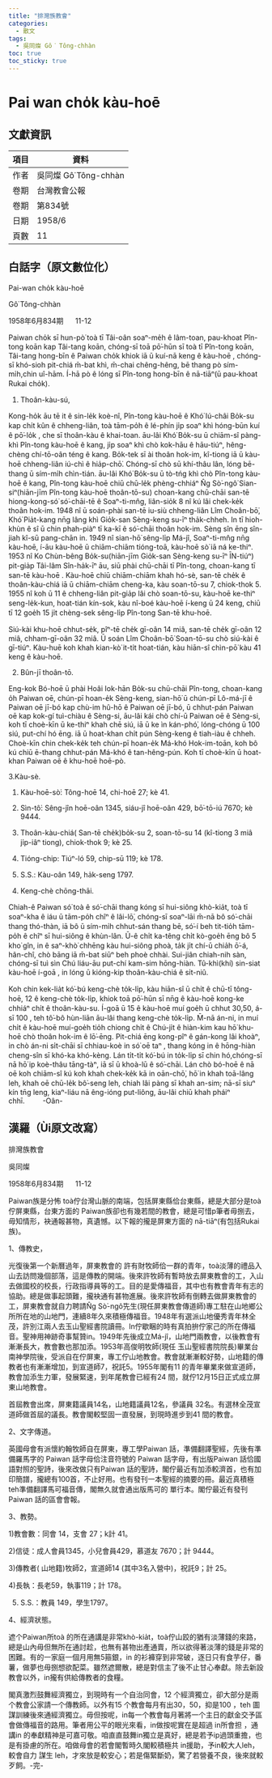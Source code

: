 ```yaml
---
title: "排灣族教會"
categories:
  - 散文
tags:
  - 吳同燦 Gô͘ Tông-chhàn
toc: true
toc_sticky: true
---
```


# Pai wan cho̍k kàu-hoē

## 文獻資訊

| 項目 | 資料 |
|---|---|
| 作者 | 吳同燦 Gô͘ Tông-chhàn |
| 卷期 | 台灣教會公報 |
| 卷期 | 第834號 |
| 日期 | 1958/6 |
| 頁數 | 11 |

## 白話字（原文數位化）

Pai-wan cho̍k kàu-hoē

Gô͘ Tông-chhàn

1958年6月834期      11-12

Paiwan cho̍k sī hun-pò͘ toà tī Tâi-oân soaⁿ-me̍h ê lâm-toan, pau-khoat Pîn-tong koān kap Tâi-tang koān, chóng-sī toā pō͘-hūn sī toà tī Pîn-tong koān, Tâi-tang hong-bīn ê Paiwan cho̍k khiok iā ū kuí-nā keng ê kàu-hoē , chóng-sī khó-sioh pit-chiá m̄-bat khì, m̄-chai chêng-hêng, bē thang pò sím-mi̍h,chin uî-hām. Í-hā pò ê lóng sī Pîn-tong hong-bīn ê nā-tiāⁿ(ū pau-khoat Rukai cho̍k).

1. Thoân-kàu-sú,

Kong-ho̍k āu tē it ê sin-le̍k koè-nî, Pîn-tong kàu-hoē ê Khó͘ Iú-châi Bo̍k-su kap chi̍t kûn ê chheng-liân, toà tām-po̍h ê lé-phín ji̍p soaⁿ khì hóng-būn kuí ê pō͘-lo̍k , che sī thoân-kàu ê khai-toan. āu-lâi Khó͘ Bo̍k-su ū chiām-sî pàng-khì Pîn-tong kàu-hoē ê kang, ji̍p soaⁿ khì chò kok-hāu ê hāu-tiúⁿ, hêng-chèng chí-tō-oân téng ê kang. Bo̍k-tek sī ài thoân hok-im, kî-tiong iā ū kàu-hoē chheng-liân iú-chì ê hia̍p-chō͘. Chóng-sī chò sū khí-thâu lân, lóng bē-thang ū sím-mi̍h chìn-tián. āu-lâi Khó͘ Bo̍k-su ū tò-tńg khì chò Pîn-tong kàu-hoē ê kang, Pîn-tong kàu-hoē chiū chū-le̍k phèng-chhiáⁿ N̂g Sò͘-ngô͘ Sian-siⁿ(hiān-jīm Pîn-tong kàu-hoē thoân-tō-su) choan-kang chū-chāi san-tē hiong-kong-só͘ só͘-chāi-tē ê Soaⁿ-ti-mn̂g, liân-sio̍k 8 nî kú lâi chek-ke̍k thoân hok-im. 1948 nî ū soán-phài san-tē iu-siù chheng-liân Lîm Choân-bō͘, Khó͘ Pia̍t-kang nn̄g lâng khì Gio̍k-san Sèng-keng su-īⁿ tha̍k-chheh. In tī hioh-khùn ê sî ū chin phah-piàⁿ tī ka-kī ê só͘-chāi thoân hok-im. Sèng sîn ēng sîn-jiah kî-sū pang-chān in. 1949 nî sian-hō͘ sêng-li̍p Má-jî, Soaⁿ-ti-mn̂g nn̄g kàu-hoē, í-āu kàu-hoē ū chiām-chiām tióng-toā, kàu-hoē sò͘ iā ná ke-thiⁿ. 1953 nî Ko Chùn-bêng Bo̍k-su(hiān-jīm Gio̍k-san Sèng-keng su-īⁿ ĪN-tiúⁿ) pit-gia̍p Tâi-lâm Sîn-ha̍k-īⁿ āu, siū phài chū-chāi tī Pîn-tong, choan-kang tī san-tē kàu-hoē . Kàu-hoē chiū chiām-chiām khah hó-sè, san-tē che̍k ê thoân-kàu-chiá iā ū chiām-chiām cheng-ka, kàu soan-tō-su 7, chiok-thok 5. 1955 nî koh ū 11 ê chheng-liân pit-gia̍p lâi chò soan-tō-su, kàu-hoē ke-thiⁿ seng-le̍k-kun, hoat-tián kín-sok, kàu nî-boé kàu-hoē í-keng ū 24 keng, chiū tī 12 goe̍h 15 ji̍t chèng-sek sêng-li̍p Pîn-tong San-tē khu-hoē.

Siú-kài khu-hoē chhut-se̍k, pîⁿ-tē che̍k gī-oân 14 miâ, san-tē che̍k gī-oân 12 miâ, chham-gī-oân 32 miâ. Ū soán Lîm Choân-bō͘ Soan-tō-su chò siú-kài ê gī-tiúⁿ. Kàu-huē koh khah kian-kò͘ it-ti̍t hoat-tián, kàu hiān-sî chìn-pō͘ kàu 41 keng ê kàu-hoē.

2. Bûn-jī thoân-tō.

Eng-kok Bó-hoē ū phài Hoâi Iok-hān Bo̍k-su chū-chāi Pîn-tong, choan-kang o̍h Paiwan oē, chún-pī hoan-e̍k Sèng-keng, sian-hō͘ ū chún-pī Lô-má-jī ê Paiwan oē jī-bó kap chù-im hû-hō ê Paiwan oē jī-bó, ū chhut-pán Paiwan oē kap kok-gí tuì-chiàu ê Sèng-si, āu-lâi kái chò chí-ū Paiwan oē ê Sèng-si, koh tī choè-kīn ū ke-thiⁿ khah chē siú, iā ū ke ìn kán-phó͘, lóng-chóng ū 100 siú, put-chí hó ēng. iā ū hoat-khan chi̍t pún Sèng-keng ê tiah-iàu ê chheh. Choè-kīn chin chek-ke̍k teh chún-pī hoan-e̍k Má-khó Hok-im-toān, koh bô kú chiū ē-thang chhut-pán Má-khó ê tan-hêng-pún. Koh tī choè-kīn ū hoat-khan Paiwan oē ê khu-hoē hoē-pò.

3.Kàu-sè.

1) Kàu-hoē-sò͘: Tông-hoē 14, chi-hoē 27; kè 41.

2) Sìn-tô͘: Sêng-jîn hoē-oân 1345, siáu-jî hoē-oân 429, bō͘-tō-iú 7670; kè 9444.

3) Thoân-kàu-chiá( San-tē che̍k)bo̍k-su 2, soan-tō-su 14 (kî-tiong 3 miâ ji̍p-iâⁿ tiong), chiok-thok 9; kè 25.

4) Tióng-chip: Tiúⁿ-ló 59, chip-sū 119; kè 178.

5) S.S.: Kàu-oân 149, ha̍k-seng 1797.

4. Keng-chè chōng-thāi.

Chiah-ê Paiwan só͘ toà ê só͘-chāi thang kóng sī hui-siông khò-kia̍t, toà tī soaⁿ-kha ê iáu ū tām-po̍h chîⁿ ê lâi-lō͘, chóng-sī soaⁿ-lāi m̄-nā bô só͘-chāi thang thó-thàn, iā bô ū sím-mi̍h chhut-sán thang bē, só͘-í beh tit-tio̍h tām-po̍h ê chîⁿ sī hui-siông ê khùn-lân. Ū-ê chi̍t ka-têng chi̍t kò-goe̍h ēng bô 5 kho͘ gîn, in ê saⁿ-khò͘ chhēng kàu hui-siông phoà, ta̍k ji̍t chí-ū chia̍h ō͘-á, hân-chî, chò bāng iā m̄-bat siūⁿ beh phoè chhài. Sui-jiân chiah-nih sàn, chóng-sī tuì sìn Chú liáu-āu put-chí kam-sim hōng-hiàn. Tû-khì(khí) sin-siat kàu-hoē í-goā , in lóng ū kióng-kip thoân-kàu-chiá ê si̍t-niû.

Koh chin kek-lia̍t kó͘-bú keng-chè to̍k-li̍p, kàu hiān-sî ū chi̍t ê chū-tī tông-hoē, 12 ê keng-chè to̍k-li̍p, khiok toā pō͘-hūn sī nn̄g ê kàu-hoē kong-ke chhiáⁿ chi̍t ê thoân-kàu-su. Í-goā ū 15 ê kàu-hoē muí goe̍h ū chhut 30,50, á-sī 100 , teh tô͘-bô hùn-liān āu-lâi thang keng-chè to̍k-li̍p. M̄-nā án-ni, in muí chi̍t ê kàu-hoē muí-goe̍h tio̍h chiong chi̍t ê Chú-ji̍t ê hiàn-kim kau hō͘ khu-hoē chò thoân hok-im ê lō͘-ēng. Pit-chiá ēng kong-pîⁿ ê gán-kong lâi khoàⁿ, in chò án-ni si̍t-chāi sī chhiau-koè in só͘ oē taⁿ , thang kóng in ê hōng-hiàn cheng-sîn sī khó-ka khó-kèng. Lán ti̍t-ti̍t kó͘-bú in to̍k-li̍p sī chin hó,chóng-sī nā hō͘ ip koè-thâu tāng-tàⁿ, iā sī ū khoà-lū ê só͘-chāi. Lán chò bó-hoē ê nā oē koh chiām-sî kú koh khah chek-ke̍k kā in oān-chō͘, hō͘ in khah toā-lâng leh, khah oē chū-le̍k bô͘-seng leh, chiah lâi pàng sī khah an-sim; nā-sī siuⁿ kín tn̄g leng, kiaⁿ-liáu nā êng-ióng put-liông, āu-lâi chiū khah pháiⁿ chhī.         -Oân-

## 漢羅（Ùi原文改寫）

排灣族教會

吳同燦

1958年6月834期      11-12

Paiwan族是分怖 toà佇台灣山脈的南端，包括屏東縣佮台東縣，總是大部分是toà佇屏東縣，台東方面的 Paiwan族卻也有幾若間的教會，總是可惜p筆者毋捌去，毋知情形，袂通報甚物，真遺憾。以下報的攏是屏東方面的 nā-tiāⁿ(有包括Rukai族)。

1、傳教史，

光復後第一个新曆過年，屏東教會的 許有財牧師佮一群的青年，toà淡薄的禮品入山去訪問幾個部落，這是傳教的開端。後來許牧師有暫時放去屏東教會的工，入山去做國校的校長，行政指導員等的工。目的是愛傳福音，其中也有教會青年有志的協助。總是做事起頭難，攏袂通有甚物進展。後來許牧師有倒轉去做屏東教會的工，屏東教會就自力聘請N̂g Sò͘-ngô͘先生(現任屏東教會傳道師)專工駐在山地鄉公所所在地的山地門，連續8年久來積極傳福音。1948年有選派山地優秀青年林全茂，許別江兩人去玉山聖經書院讀冊。In佇歇睏的時有真拍拚佇家己的所在傳福音。聖神用神跡奇事幫贊in。1949年先後成立Má-jî，山地門兩教會，以後教會有漸漸長大，教會數也那加添。1953年高俊明牧師(現任 玉山聖經書院院長)畢業台南神學院後，受派自在佇屏東，專工佇山地教會。教會就漸漸較好勢，山地籍的傳教者也有漸漸增加，到宣道師7，祝託5。1955年閣有11 的青年畢業來做宣道師，教會加添生力軍，發展緊速，到年尾教會已經有24 間，就佇12月15日正式成立屏東山地教會。

首屆教會出席，屏東籍議員14名，山地籍議員12名，參議員 32名。有選林全茂宣道師做首屆的議長。教會閣較堅固一直發展，到現時進步到41 間的教會。

2、文字傳道。

英國母會有派懷約翰牧師自在屏東，專工學Paiwan 話，準備翻譯聖經，先後有準備羅馬字的 Paiwan 話字母佮注音符號的 Paiwan 話字母，有出版Paiwan 話佮國語對照的聖詩，後來改做只有Paiwan 話的聖詩，閣佇最近有加添較濟首，也有加印簡譜，攏總有100首，不止好用。也有發刊一本聖經的摘要的冊。最近真積極teh準備翻譯馬可福音傳，閣無久就會通出版馬可的 單行本。閣佇最近有發刊 Paiwan 話的區會會報。

3、教勢。

1)教會數：同會 14，支會 27；k計 41。

2)信徒：成人會員1345，小兒會員429，慕道友 7670；計 9444。

3)傳教者( 山地籍)牧師2，宣道師14 (其中3名入營中)，祝託9；計 25。

4)長執：長老59，執事119；計 178。

5) S.S.：教員 149，學生1797。

4、經濟狀態。

遮个Paiwan所toà 的所在通講是非常khò-kia̍t，toà佇山跤的猶有淡薄錢的來路，總是山內毋但無所在通討趁，也無有甚物出產通賣，所以欲得著淡薄的錢是非常的困難。有的一家庭一個月用無5箍銀，in 的衫褲穿到非常破，逐日只有食芋仔，番薯，做夢也毋捌想欲配菜。雖然遮爾散，總是對信主了後不止甘心奉獻。除去新設教會以外，in攏有供給傳教者的食糧。

閣真激烈鼓舞經濟獨立，到現時有一个自治同會，12 个經濟獨立，卻大部分是兩个教會公家請一个傳教師。以外有15 个教會每月有出30，50，抑是100 ，teh 圖謀訓練後來通經濟獨立。毋但按呢，in每一个教會每月著將一个主日的獻金交予區會做傳福音的路用。筆者用公平的眼光來看，in做按呢實在是超過 in所會担 ，通講in 的奉獻精神是可嘉可敬。咱直直鼓舞in獨立是真好，總是若予ip過頭重擔，也是有掛慮的所在。咱做母會的若會閣暫時久閣較積極共 in援助，予in較大人leh，較會自力 謀生 leh，才來放是較安心；若是傷緊斷奶，驚了若營養不良，後來就較歹飼。-完-
